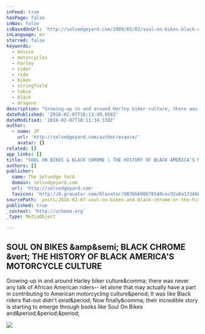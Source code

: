 ```yaml
---
inFeed: true
hasPage: false
inNav: false
isBasedOnUrl: 'http://selvedgeyard.com/2009/05/02/soul-on-bikes-black-chrome-the-history-of-black-america-motorcycle-culture/'
inLanguage: en
starred: false
keywords:
  - bessie
  - motorcycles
  - harley
  - rider
  - ride
  - bikes
  - stringfield
  - tobie
  - black
  - dragons
description: "Growing-up in and around Harley biker culture, there was never any talk of African American riders-- let alone that may actually have a part in contributing to American motorcycling culture. It was like Black riders flat-out didn't exist. Now finally, their incredible story is starting to emerge through books like Soul On Bikes and..."
datePublished: '2016-02-07T18:13:49.058Z'
dateModified: '2016-02-07T18:11:34.330Z'
author:
  - name: JP
    url: 'http://selvedgeyard.com/author/esqure/'
    avatar: {}
related: []
app_links: []
title: "SOUL ON BIKES & BLACK CHROME | THE HISTORY OF BLACK AMERICA'S MOTORCYCLE CULTURE"
authors: []
publisher:
  name: The Selvedge Yard
  domain: selvedgeyard.com
  url: 'http://selvedgeyard.com'
  favicon: 'http://0.gravatar.com/blavatar/0830bb90678548cec92a0a1334bb6c07?s=16'
sourcePath: _posts/2016-02-07-soul-on-bikes-and-black-chrome-or-the-history-of-black-america.md
published: true
_context: 'http://schema.org'
_type: MediaObject

---
```

<article style=""><h1>SOUL ON BIKES &amp;amp&amp;semi; BLACK CHROME &amp;vert; THE HISTORY OF BLACK AMERICA'S MOTORCYCLE CULTURE</h1><p>Growing-up in and around Harley biker culture&amp;comma; there was never any talk of African American riders-- let alone that may actually have a part in contributing to American motorcycling culture&amp;period; It was like Black riders flat-out didn't exist&amp;period; Now finally&amp;comma; their incredible story is starting to emerge through books like Soul On Bikes and&amp;period;&amp;period;&amp;period;</p><img src="http://theselvedgeyard.files.wordpress.com/2009/05/2048400190_80202a6b79_o1.jpg?w=700" /></article>